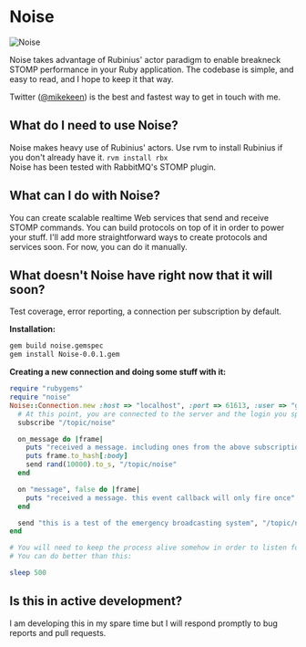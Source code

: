 Noise
=====

![Noise](http://mkeen.github.com/img/noise.png "Noise: Performant STOMP by Mike Keen")

Noise takes advantage of Rubinius' actor paradigm to enable breakneck STOMP performance in your Ruby application. The codebase is simple, and easy to read, and I hope to keep it that way.  
  
Twitter ([@mikekeen](http://www.twitter.com/mikekeen)) is the best and fastest way to get in touch with me.  
  
What do I need to use Noise?
----------
Noise makes heavy use of Rubinius' actors. Use rvm to install Rubinius if you don't already have it. `rvm install rbx`  
Noise has been tested with RabbitMQ's STOMP plugin.

What can I do with Noise?
----------
You can create scalable realtime Web services that send and receive STOMP commands. You can build protocols on top of it in order to power your stuff. I'll add more straightforward ways to create protocols and services soon. For now, you can do it manually.

What doesn't Noise have right now that it will soon?
----------
Test coverage, error reporting, a connection per subscription by default.

**Installation:**

```bash    
gem build noise.gemspec
gem install Noise-0.0.1.gem
```

**Creating a new connection and doing some stuff with it:**  

```ruby 
require "rubygems"
require "noise"
Noise::Connection.new :host => "localhost", :port => 61613, :user => "guest", :pass => "guest" do
  # At this point, you are connected to the server and the login you specified has been verified.
  subscribe "/topic/noise"

  on_message do |frame|
    puts "received a message. including ones from the above subscription"
    puts frame.to_hash[:body]
    send rand(10000).to_s, "/topic/noise"
  end

  on "message", false do |frame|
    puts "received a message. this event callback will only fire once"
  end

  send "this is a test of the emergency broadcasting system", "/topic/noise"
end

# You will need to keep the process alive somehow in order to listen for incoming messages.
# You can do better than this:

sleep 500
```

Is this in active development?
----------
I am developing this in my spare time but I will respond promptly to bug reports and pull requests.